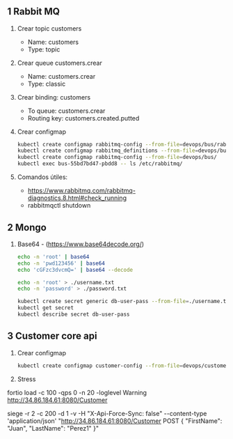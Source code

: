 

#
## 1 Rabbit MQ 
1. Crear topic customers
    - Name: customers
    - Type: topic
1. Crear queue customers.crear
    - Name: customers.crear
    - Type: classic
1. Crear binding: customers
    - To queue: customers.crear
    - Routing key: customers.created.putted

1. Crear configmap
    ```bash
    kubectl create configmap rabbitmq-config --from-file=devops/bus/rabbitmq.config
    kubectl create configmap rabbitmq_definitions --from-file=devops/bus/rabbitmq_definitions.config
    kubectl create configmap rabbitmq-config --from-file=devops/bus/
    kubectl exec bus-55bd7bd47-pbdd8 -- ls /etc/rabbitmq/
    ```
1. Comandos útiles:
    * https://www.rabbitmq.com/rabbitmq-diagnostics.8.html#check_running
    * rabbitmqctl shutdown

## 2 Mongo

1. Base64 - (https://www.base64decode.org/)
 
    ```bash
    echo -n 'root' | base64
    echo -n 'pwd123456' | base64
    echo 'cGFzc3dvcmQ=' | base64 --decode
    ```

    ```bash
    echo -n 'root' > ./username.txt
    echo -n 'password' > ./password.txt

    kubectl create secret generic db-user-pass --from-file=./username.txt --from-file=./password.txt
    kubectl get secret
    kubectl describe secret db-user-pass
    ```

## 3 Customer core api
1. Crear configmap
    ```bash
    kubectl create configmap customer-config --from-file=devops/customers/appsettings.json
    ```

1. Stress

fortio load -c 100 -qps 0 -n 20 -loglevel Warning http://34.86.184.61:8080/Customer

siege -r 2 -c 200 -d 1  -v -H "X-Api-Force-Sync: false" --content-type 'application/json' "http://34.86.184.61:8080/Customer POST {
	\"FirstName\": \"Juan\",
	\"LastName\": \"Perez1\"
}"